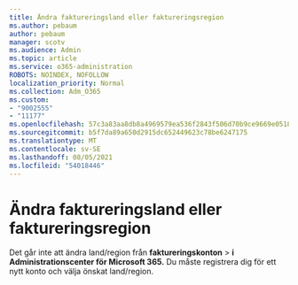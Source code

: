 ```yaml
---
title: Ändra faktureringsland eller faktureringsregion
ms.author: pebaum
author: pebaum
manager: scotv
ms.audience: Admin
ms.topic: article
ms.service: o365-administration
ROBOTS: NOINDEX, NOFOLLOW
localization_priority: Normal
ms.collection: Adm_O365
ms.custom:
- "9002555"
- "11177"
ms.openlocfilehash: 57c3a83aa8db8a4969579ea536f2843f506d70b9ce9669e0518ebd6f6e98acbb
ms.sourcegitcommit: b5f7da89a650d2915dc652449623c78be6247175
ms.translationtype: MT
ms.contentlocale: sv-SE
ms.lasthandoff: 08/05/2021
ms.locfileid: "54018446"
---
```

# <a name="change-billing-country-or-region"></a>Ändra faktureringsland eller faktureringsregion

Det går inte att ändra land/region från **faktureringskonton**  >  **i Administrationscenter för Microsoft 365.** Du måste registrera dig för ett nytt konto och välja önskat land/region. 